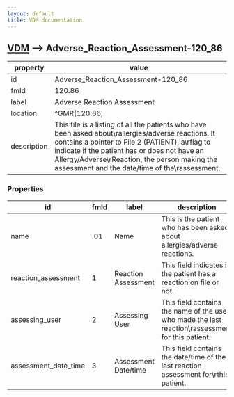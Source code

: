 ```yaml
---
layout: default
title: VDM documentation
---
```


## [VDM](TableOfContent.md) --> Adverse_Reaction_Assessment-120_86 

 property | value 
--- | --- 
 id | Adverse_Reaction_Assessment-120_86
 fmId | 120.86
 label | Adverse Reaction Assessment
 location | ^GMR(120.86,
 description | This file is a listing of all the patients who have been asked about\rallergies/adverse reactions. It contains a pointer to File 2 (PATIENT), a\rflag to indicate if the patient has or does not have an Allergy/Adverse\rReaction, the person making the assessment and the date/time of the\rassessment.

### Properties

| id | fmId | label | description | datatype | location | attributes | range | 
| --- | --- | --- | --- | --- | --- | --- | --- | 
| name | .01 | Name | This is the patient who has been asked about allergies/adverse reactions. | POINTER |  | REQUIRED, INDEXED | [Patient-2](Patient-2.md) | 
| reaction_assessment | 1 | Reaction Assessment | This field indicates if the patient has a reaction on file or not. | BOOLEAN |  |  | {false:0,true:1} | 
| assessing_user | 2 | Assessing User | This field contains the name of the user who made the last reaction\rassessment for this patient. | POINTER |  |  | [New_Person-200](New_Person-200.md) | 
| assessment_date_time | 3 | Assessment Date/time | This field contains the date/time of the last reaction assessment for\rthis patient. | DATE-TIME |  |  |  | 